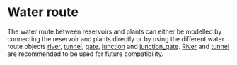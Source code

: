 # Water route
The water route between reservoirs and plants can either be modelled by connecting the reservoir and plants directly or by using the different water route objects [river](river), [tunnel](tunnel), [gate](gate), [junction](junction) and [junction_gate](junction_gate). [River](river) and [tunnel](tunnel) are recommended to be used for future compatibility.